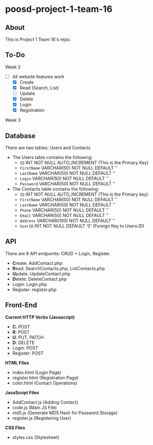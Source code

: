# poosd-project-1-team-16

## About

This is Project 1 Team 16's repo.

## To-Do

Week 2
- [ ] All website features work
    - [X] Create
    - [X] Read (Search, List)
    - [ ] Update
    - [X] Delete
    - [x] Login
    - [x] Registration

Week 3

## Database

There are two tables: Users and Contacts

- The Users table contains the following:
    - `ID` INT NOT NULL AUTO_INCREMENT (This is the Primary Key)
    - `FirstName` VARCHAR(50) NOT NULL DEFAULT ''
    - `LastName` VARCHAR(50) NOT NULL DEFAULT ''
    - `Login` VARCHAR(50) NOT NULL DEFAULT '' , 
    - `Password` VARCHAR(50) NOT NULL DEFAULT ''
- The Contacts table contains the following:
    - `ID` INT NOT NULL AUTO_INCREMENT (This is the Primary key)
    - `FirstName` VARCHAR(50) NOT NULL DEFAULT ''
    - `LastName` VARCHAR(50) NOT NULL DEFAULT ''
    - `Phone` VARCHAR(50) NOT NULL DEFAULT ''
    - `Email` VARCHAR(50) NOT NULL DEFAULT ''
    - `Address` VARCHAR(100) NOT NULL DEFAULT ''
    - `UserID` INT NOT NULL DEFAULT '0' (Foreign Key to Users.ID)

## API

There are 6 API endpoints: CRUD + Login, Register.
- **C**reate: AddContact.php
- **R**ead: SearchContacts.php, ListContacts.php
- **U**pdate: UpdateContact.php
- **D**elete: DeleteContact.php
- Login: Login.php
- Register: register.php

## Front-End

**Current HTTP Verbs (Javascript)**
- **C**: POST
- **R**: POST
- **U**: PUT, PATCH
- **D**: DELETE
- Login: POST
- Register: POST

**HTML Files**
- index.html (Login Page)
- register.html (Registration Page)
- color.html (Contact Operations)
  
**JavaScript Files**
- AddContact.js (Adding Contact)
- code.js (Main JS File)
- md5.js (Generate MD5 Hash for Password Storage)
- register.js (Registering User)
  
**CSS Files**
- styles.css (Stylesheet)
